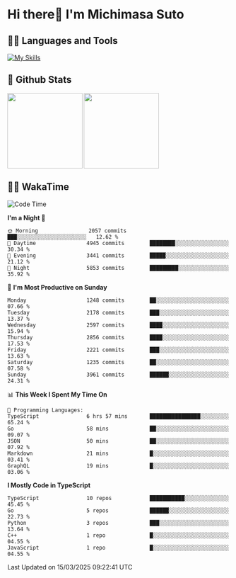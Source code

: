 # Hi there👋 I'm Michimasa Suto

## 🧑‍💻 Languages and Tools
[![My Skills](https://skillicons.dev/icons?i=ts,nextjs,react,vue,python,go,aws,docker,nodejs,redux,solidity,firebase,gcp,js,bootstrap,tailwind,materialui,html,css,wordpress,xd,figma,raspberrypi,arduino)](https://skillicons.dev)

<!--
**Suto-Michimasa/Suto-Michimasa** is a ✨ _special_ ✨ repository because its `README.md` (this file) appears on your GitHub profile.

Here are some ideas to get you started:

- 🔭 I’m currently working on ...
- 🌱 I’m currently learning ...
- 👯 I’m looking to collaborate on ...
- 🤔 I’m looking for help with ...
- 💬 Ask me about ...
- 📫 How to reach me: ...
- 😄 Pronouns: ...
- ⚡ Fun fact: ...
-->
## 💎 Github Stats

<div>
  <img height="170" align="left" src="https://github-readme-stats.vercel.app/api?username=Suto-michimasa&count_private=true&show_icons=true&theme=dark" />
  <img height="170" src="https://github-readme-stats.vercel.app/api/top-langs/?username=Suto-michimasa&langs_count=8&layout=compact&theme=dark" />
</div>

<!-- ## 🏆 GitHub Profile Trophy

<img width="800" src="https://github-profile-trophy.vercel.app/?username=Suto-michimasa&theme=onedark&no-frame=true"/>
 -->

## 🧑‍💻 WakaTime
<!--START_SECTION:waka-->
![Code Time](http://img.shields.io/badge/Code%20Time-644%20hrs%2026%20mins-blue)

**I'm a Night 🦉** 

```text
🌞 Morning                2057 commits        ███░░░░░░░░░░░░░░░░░░░░░░   12.62 % 
🌆 Daytime                4945 commits        ████████░░░░░░░░░░░░░░░░░   30.34 % 
🌃 Evening                3441 commits        █████░░░░░░░░░░░░░░░░░░░░   21.12 % 
🌙 Night                  5853 commits        █████████░░░░░░░░░░░░░░░░   35.92 % 
```
📅 **I'm Most Productive on Sunday** 

```text
Monday                   1248 commits        ██░░░░░░░░░░░░░░░░░░░░░░░   07.66 % 
Tuesday                  2178 commits        ███░░░░░░░░░░░░░░░░░░░░░░   13.37 % 
Wednesday                2597 commits        ████░░░░░░░░░░░░░░░░░░░░░   15.94 % 
Thursday                 2856 commits        ████░░░░░░░░░░░░░░░░░░░░░   17.53 % 
Friday                   2221 commits        ███░░░░░░░░░░░░░░░░░░░░░░   13.63 % 
Saturday                 1235 commits        ██░░░░░░░░░░░░░░░░░░░░░░░   07.58 % 
Sunday                   3961 commits        ██████░░░░░░░░░░░░░░░░░░░   24.31 % 
```


📊 **This Week I Spent My Time On** 

```text
💬 Programming Languages: 
TypeScript               6 hrs 57 mins       ████████████████░░░░░░░░░   65.24 % 
Go                       58 mins             ██░░░░░░░░░░░░░░░░░░░░░░░   09.07 % 
JSON                     50 mins             ██░░░░░░░░░░░░░░░░░░░░░░░   07.92 % 
Markdown                 21 mins             █░░░░░░░░░░░░░░░░░░░░░░░░   03.41 % 
GraphQL                  19 mins             █░░░░░░░░░░░░░░░░░░░░░░░░   03.06 % 
```

**I Mostly Code in TypeScript** 

```text
TypeScript               10 repos            ███████████░░░░░░░░░░░░░░   45.45 % 
Go                       5 repos             ██████░░░░░░░░░░░░░░░░░░░   22.73 % 
Python                   3 repos             ███░░░░░░░░░░░░░░░░░░░░░░   13.64 % 
C++                      1 repo              █░░░░░░░░░░░░░░░░░░░░░░░░   04.55 % 
JavaScript               1 repo              █░░░░░░░░░░░░░░░░░░░░░░░░   04.55 % 
```




 Last Updated on 15/03/2025 09:22:41 UTC
<!--END_SECTION:waka-->
